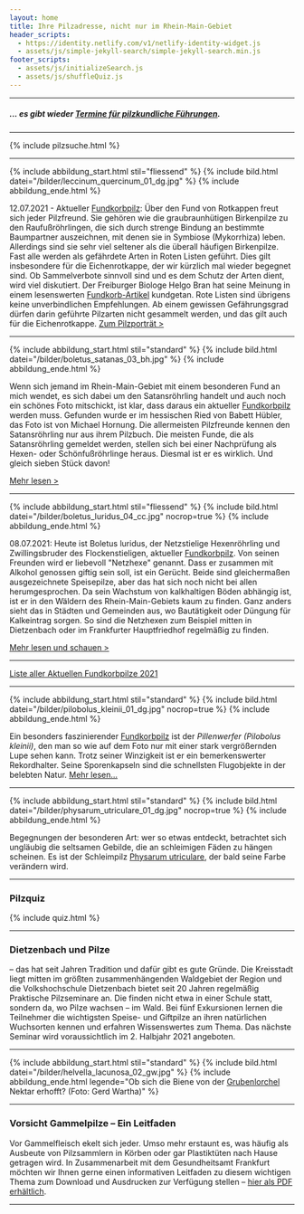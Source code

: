 ```yaml
---
layout: home
title: Ihre Pilzadresse, nicht nur im Rhein-Main-Gebiet
header_scripts:
  - https://identity.netlify.com/v1/netlify-identity-widget.js
  - assets/js/simple-jekyll-search/simple-jekyll-search.min.js
footer_scripts:
  - assets/js/initializeSearch.js
  - assets/js/shuffleQuiz.js
---
```

- - -

##### ... es gibt wieder [Termine für pilzkundliche Führungen](/termine).

- - -

{% include pilzsuche.html %}

- - -

{% include abbildung_start.html stil="fliessend" %}
{% include bild.html datei="/bilder/leccinum_quercinum_01_dg.jpg" %}
{% include abbildung_ende.html %}

12.07.2021 - Aktueller [Fundkorbpilz](AA "Glossar-"): Über den Fund von Rotkappen freut sich jeder Pilzfreund. Sie gehören wie die graubraunhütigen Birkenpilze zu den Raufußröhrlingen, die sich durch strenge Bindung an bestimmte Baumpartner auszeichnen, mit denen sie in Symbiose (Mykorrhiza) leben. Allerdings sind sie sehr viel seltener als die überall häufigen Birkenpilze. Fast alle werden als gefährdete Arten in Roten Listen geführt. Dies gilt insbesondere für die Eichenrotkappe, der wir kürzlich mal wieder begegnet sind. Ob Sammelverbote sinnvoll sind und es dem Schutz der Arten dient, wird viel diskutiert. Der Freiburger Biologe Helgo Bran hat seine Meinung in einem lesenswerten [Fundkorb-Artikel](/artikel/über-sinn-und-unsinn-von-sammelverboten.html) kundgetan. Rote Listen sind übrigens keine unverbindlichen Empfehlungen. Ab einem gewissen Gefährungsgrad dürfen darin geführte Pilzarten nicht gesammelt werden, und das gilt auch für die Eichenrotkappe.
[Zum Pilzporträt >](/pilze/leccinum-quercinum-eichenrotkappe)

<div style="clear: both"></div>

- - -

{% include abbildung_start.html stil="standard" %}
{% include bild.html datei="/bilder/boletus_satanas_03_bh.jpg" %}
{% include abbildung_ende.html %}

Wenn sich jemand im Rhein-Main-Gebiet mit einem besonderen Fund an mich wendet, es sich dabei um den Satansröhrling handelt und auch noch ein schönes Foto mitschickt, ist klar, dass daraus ein aktueller [Fundkorbpilz](AA "Glossar-") werden muss. Gefunden wurde er im hessischen Ried von Babett Hübler, das Foto ist von Michael Hornung. Die allermeisten Pilzfreunde kennen den Satansröhrling nur aus ihrem Pilzbuch. Die meisten Funde, die als Satansröhrling gemeldet werden, stellen sich bei einer Nachprüfung als Hexen- oder Schönfußröhrlinge heraus. Diesmal ist er es wirklich. Und gleich sieben Stück davon!

[Mehr lesen >](/pilze/boletus-satanas-satansröhrling)


- - -

{% include abbildung_start.html stil="fliessend" %}
{% include bild.html datei="/bilder/boletus_luridus_04_cc.jpg" nocrop=true %}
{% include abbildung_ende.html %}

08.07.2021: Heute ist Boletus luridus, der Netzstielige Hexenröhrling und Zwillingsbruder des Flockenstieligen, aktueller [Fundkorbpilz](AA "Glossar-"). Von seinen Freunden wird er liebevoll "Netzhexe" genannt. Dass er zusammen mit Alkohol genossen giftig sein soll, ist ein Gerücht. Beide sind gleichermaßen ausgezeichnete Speisepilze, aber das hat sich noch nicht bei allen herumgesprochen. Da sein Wachstum von kalkhaltigen Böden abhängig ist, ist er in den Wäldern des Rhein-Main-Gebiets kaum zu finden. Ganz anders sieht das in Städten und Gemeinden aus, wo Bautätigkeit oder Düngung für Kalkeintrag sorgen. So sind die Netzhexen zum Beispiel mitten in Dietzenbach oder im Frankfurter Hauptfriedhof regelmäßig zu finden.

[Mehr lesen und schauen >](/pilze/boletus-luridus-netzstieliger-hexenröhrling)

<div style="clear: both"></div>



- - -

[Liste aller Aktuellen Fundkorbpilze 2021](/artikel/liste-aller-aktuellen-fundkorbpilze-2021.html)

- - -

{% include abbildung_start.html stil="standard" %}
{% include bild.html datei="/bilder/pilobolus_kleinii_01_dg.jpg" nocrop=true %}
{% include abbildung_ende.html %}

Ein besonders faszinierender [Fundkorbpilz](AA "Glossar-") ist der *Pillenwerfer (Pilobolus kleinii)*, den man so wie auf dem Foto nur mit einer stark vergrößernden Lupe sehen kann. Trotz seiner Winzigkeit ist er ein bemerkenswerter Rekordhalter. Seine Sporenkapseln sind die schnellsten Flugobjekte in der belebten Natur. [Mehr lesen...](/pilze/pilobolus-kleinii-pillenwerfer)

- - -

{% include abbildung_start.html stil="standard" %}
{% include bild.html datei="/bilder/physarum_utriculare_01_dg.jpg" nocrop=true %}
{% include abbildung_ende.html %}

Begegnungen der besonderen Art: wer so etwas entdeckt, betrachtet sich ungläubig die seltsamen Gebilde, die an schleimigen Fäden zu hängen scheinen. Es ist der Schleimpilz [Physarum utriculare](/pilze/physarum-utriculare-fadenfruchtschleimpilz), der bald seine Farbe verändern wird.

- - -

### Pilzquiz

{% include quiz.html %}

- - -

### Dietzenbach und Pilze

– das hat seit Jahren Tradition und dafür gibt es gute Gründe. Die Kreisstadt liegt mitten im größten zusammenhängenden Waldgebiet der Region und die Volkshochschule Dietzenbach bietet seit 20 Jahren regelmäßig Praktische Pilzseminare an. Die finden nicht etwa in einer Schule statt, sondern da, wo Pilze wachsen – im Wald. Bei fünf Exkursionen lernen die Teilnehmer die wichtigsten Speise- und Giftpilze an ihren natürlichen Wuchsorten kennen und erfahren Wissenswertes zum Thema. Das nächste Seminar wird voraussichtlich im 2. Halbjahr 2021 angeboten.

- - -

{% include abbildung_start.html stil="standard" %}
{% include bild.html datei="/bilder/helvella_lacunosa_02_gw.jpg" %}
{% include abbildung_ende.html legende="Ob sich die Biene von der <a href='/pilze/helvella-lacunosa-grubenlorchel'>Grubenlorchel</a> Nektar erhofft?  (Foto: Gerd Wartha)" %}

- - -

### Vorsicht Gammelpilze – Ein Leitfaden

Vor Gammelfleisch ekelt sich jeder. Umso mehr erstaunt es, was häufig als Ausbeute von Pilzsammlern in Körben oder gar Plastiktüten nach Hause getragen wird. In Zusammenarbeit mit dem Gesundheitsamt Frankfurt möchten wir Ihnen gerne einen informativen Leitfaden zu diesem wichtigen Thema zum Download und Ausdrucken zur Verfügung stellen – [hier als PDF erhältlich](/assets/docs/Fundkorb.de-Gammelpilze.pdf).

- - -